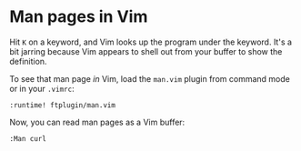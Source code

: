 # Man pages in Vim

Hit `K` on a keyword, and Vim looks up the program under the keyword. It's a
bit jarring because Vim appears to shell out from your buffer to show the
definition.

To see that man page _in_ Vim, load the `man.vim` plugin from command mode or
in your `.vimrc`:

```
:runtime! ftplugin/man.vim
```

Now, you can read man pages as a Vim buffer:

```
:Man curl
```

